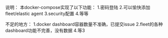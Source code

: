 说明：
本docker-compose实现了以下功能：
1.密码登陆
2.可以愉快添加fleet/elastic agent
3.security配置
4.等等

不足的地方：
1.docker dashboard容器数量不准确，已提交issue
2.fleet的各种dashboard功能不完善，没有数据
4.等3
